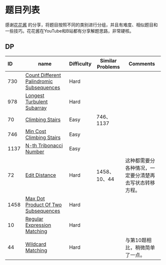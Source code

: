 # 题目列表
感谢[花花酱](https://zxi.mytechroad.com/blog/leetcode-problem-categories/) 的分享，将题目按照不同的类别进行分组，并且有难度、相似题目和一些技巧。花花酱在YouTube和B站都有分享解题思路，非常硬核。

## DP
| ID   | name                                                         | Difficulty | Similar Problems | Comments                                               |
| :--- | ------------------------------------------------------------ | ---------- | ---------------- | ------------------------------------------------------ |
| 730  | [Count Different Palindromic Subsequences](https://leetcode-cn.com/problems/count-different-palindromic-subsequences/) | Hard       |                  |                                                        |
| 978  | [Longest Turbulent Subarray](https://leetcode-cn.com/problems/longest-turbulent-subarray/) | Hard       |                  |                                                        |
| 70   | [Climbing Stairs](https://leetcode-cn.com/problems/climbing-stairs/) | Easy       | 746、1137        |                                                        |
| 746  | [Min Cost Climbing Stairs](https://leetcode-cn.com/problems/min-cost-climbing-stairs/) | Easy       |                  |                                                        |
| 1137 | [N-th Tribonacci Number](https://leetcode-cn.com/problems/n-th-tribonacci-number/) | Easy       |                  |                                                        |
| 72   | [Edit Distance](https://leetcode-cn.com/problems/edit-distance/) | Hard       | 1458、10、44     | 这种都需要分各种情况，一定要分清楚再去写状态转移方程。 |
| 1458 | [Max Dot Product Of Two Subsequences](https://leetcode-cn.com/problems/max-dot-product-of-two-subsequences/) | Hard       |                  |                                                        |
| 10   | [Regular Expression Matching](https://leetcode-cn.com/problems/regular-expression-matching/) | Hard       |                  |                                                        |
| 44   | [Wildcard Matching](https://leetcode-cn.com/problems/wildcard-matching/) | Hard       |                  | 与第10题相比，稍微简单了一点。                         |

